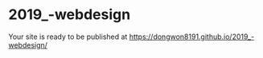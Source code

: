 # 2019_-webdesign
Your site is ready to be published at https://dongwon8191.github.io/2019_-webdesign/
